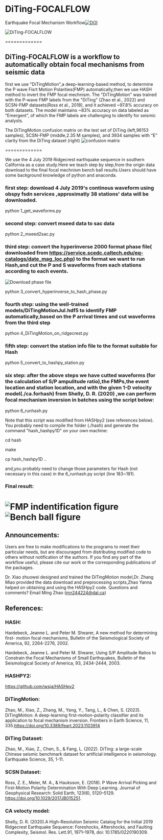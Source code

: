 # DiTing-FOCALFLOW
Earthquake Focal Mechanism Workflow[![DOI](https://zenodo.org/badge/571871454.svg)](https://zenodo.org/badge/latestdoi/571871454)

![DiTing-FOCALFLOW](./Fig_5-diting_focal_flow.png)

============= 

## DiTing-FOCALFLOW is a workflow to automatically obtain focal mechanisms from seismic data  
first we use "DiTingMotion",a deep-learning-based method, to determine the P wave Fisrt Motion Polarities(FMP) automatically,then we use HASH method to invert the FMP focal mechnism. The "DiTingMotion" was trained with the P-wave FMP labels from the "DiTing"  (Zhao et al., 2022) and SCSN-FMP datasets(Ross et al., 2018), and it achieved ~97.8% accuracy on both datasets. The model maintains ~83% accuracy on data labeled as “Emergent”, of which the FMP labels are challenging to identify for seismic analysts.

The DiTingMotion confusion matrix on the test set of DiTing (left,96153 samples), SCSN-FMP (middle,2.35 M samples), and 3934 samples with “E” clarity from the DiTing dataset (right)
![confusion matrix](./Fig.4-DiTingMotion_Confusion_Matrix_on_test_sets.jpg)

============= 

We use the 4 July 2019 Ridgecrest earthquake sequence in southern California as a case study.Here we teach step by step,from the origin data download to the final focal mechnism bench ball results.Users should have some background knowledge of python and anaconda.

### first step: download 4 July 2019's continous waveform using obspy fsdn services ,approximatly 38 stations' data will be downloaded.
python  1_get_waveforms.py

### second step: convert mseed data to sac data
python 2_mseed2sac.py

### third step: convert the hyperinverse 2000 format phase file( downloaded from https://service.scedc.caltech.edu/eq-catalogs/date_mag_loc.php) to the format we want to run Hash,and cut the P and S waveforms from each stations according to each events.
![Download phase file](./20221128232216.png)

python 3_convert_hyperinverse_to_hash_phase.py 

### fourth step: using the well-trained models/DiTingMotionJul.hdf5 to identify FMP automatically,based on the P arrival times and cut waveforms from the third step
python 4_DiTingMotion_on_ridgecrest.py

### fifth step: convert the station info file to the format suitable for Hash
python 5_convert_to_hashpy_station.py

### six step: after the above steps we have cutted waveforms (for the calculation of S/P ampulitude ratio),the FMPs,the event location and station location, and with the given 1-D velocity model(./ca.forhash) from Shelly, D. R. (2020) ,we can perform focal mechanism inversion in batches using the script below:
python 6_runhash.py

Note that this script was modified from HASHpy2 (see references below). You probably need to compile the folder (./hash) and generate the command "hash_hashpy1D" on your own machine:

cd hash

make

cp hash_hashpy1D ..

and,you probably need to change those parameters for Hash (not necessary in this case) in the 6_runhash.py script (line 183~191).

### Final result:
![FMP indentification figure](./20190704180616.motion.human.png)
![Bench ball figure](./20190704180616.human.focal.png)
============= 

## Announcements:

Users are free to make modifications to the programs to meet their particular needs, but are discouraged from distributing modified code to others without notification of the authors. If you find any part of the workflow useful, please cite our work or the corresponding publications of the packages.

Dr. Xiao zhuowei designed and trained the DiTingMotion model,Dr. Zhang Miao provided the data download and preprocessing scripts,Zhao Yanna helped on obtaining and using the HASHpy2 code.
Questions and comments? Email Ming Zhao (mn244224@dal.ca)                                                                      

## References:

### HASH:  
Hardebeck, Jeanne L. and Peter M. Shearer, A new method for determining first- motion focal mechanisms, Bulletin of the Seismological Society of America, 92, 2264-2276, 2002.

Hardebeck, Jeanne L. and Peter M. Shearer, Using S/P Amplitude Ratios to Constrain the Focal Mechanisms of Small Earthquakes, Bulletin of the Seismological Society of America, 93, 2434-2444, 2003.

### HASHPY2:
https://github.com/wsja/HASHpy2

### DiTingMotion:  
Zhao, M., Xiao, Z., Zhang, M., Yang, Y., Tang, L., & Chen, S. (2023). DiTingMotion: A deep-learning first-motion-polarity classifier and its application to focal mechanism inversion. Frontiers in Earth Science, 11, 335.https://doi.org/10.3389/feart.2023.1103914

### DiTing Dataset:
Zhao, M., Xiao, Z., Chen, S., & Fang, L. (2022). DiTing: a large-scale Chinese seismic benchmark dataset for artificial intelligence in seismology. Earthquake Science, 35, 1-11.

### SCSN Dataset:
Ross, Z. E., Meier, M. A., & Hauksson, E. (2018). P Wave Arrival Picking and First-Motion Polarity Determination With Deep Learning. Journal of Geophysical Research: Solid Earth, 123(6), 5120–5129. https://doi.org/10.1029/2017JB015251.

### CA velocty model:
Shelly, D. R. (2020).A High-Resolution Seismic Catalog for the Initial 2019 Ridgecrest Earthquake Sequence: Foreshocks, Aftershocks, and Faulting Complexity, Seismol. Res. Lett.91, 1971–1978, doi: 10.1785/0220190309.
